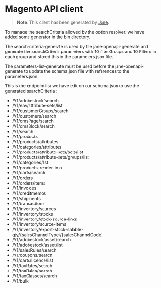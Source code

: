 Magento API client
===

> **Note**: This client has been generated by [Jane](https://github.com/janephp/janephp).

To manage the searchCriteria allowed by the option resolver, we have added some generator in the bin directory.

The search-criteria-generate is used by the jane-openapi-generate and generate the searchCriteria parameters with 10 filterGroups and 10 Filters in each group and stored this in the parameters.json file.

The parameters-list-generate must be used before the jane-openapi-generate to update the schema.json file with references to the parameters.json.

This is the endpoint list we have edit on our schema.json to use the generated searchCriteria :

- /V1/adobestock/search
- /V1/eav/attribute-sets/list
- /V1/customerGroups/search
- /V1/customers/search
- /V1/cmsPage/search
- /V1/cmsBlock/search
- /V1/search
- /V1/products
- /V1/products/attributes
- /V1/categories/attributes
- /V1/products/attribute-sets/sets/list
- /V1/products/attribute-sets/groups/list
- /V1/categories/list
- /V1/products-render-info
- /V1/carts/search
- /V1/orders
- /V1/orders/items
- /V1/invoices
- /V1/creditmemos
- /V1/shipments
- /V1/transactions
- /V1/inventory/sources
- /V1/inventory/stocks
- /V1/inventory/stock-source-links
- /V1/inventory/source-items
- /V1/inventory/export-stock-salable-qty/{salesChannelType}/{salesChannelCode}
- /V1/adobestock/asset/search
- /V1/adobestock/asset/list
- /V1/salesRules/search
- /V1/coupons/search
- /V1/carts/licence/list
- /V1/taxRates/search
- /V1/taxRules/search
- /V1/taxClasses/search
- /V1/bulk
